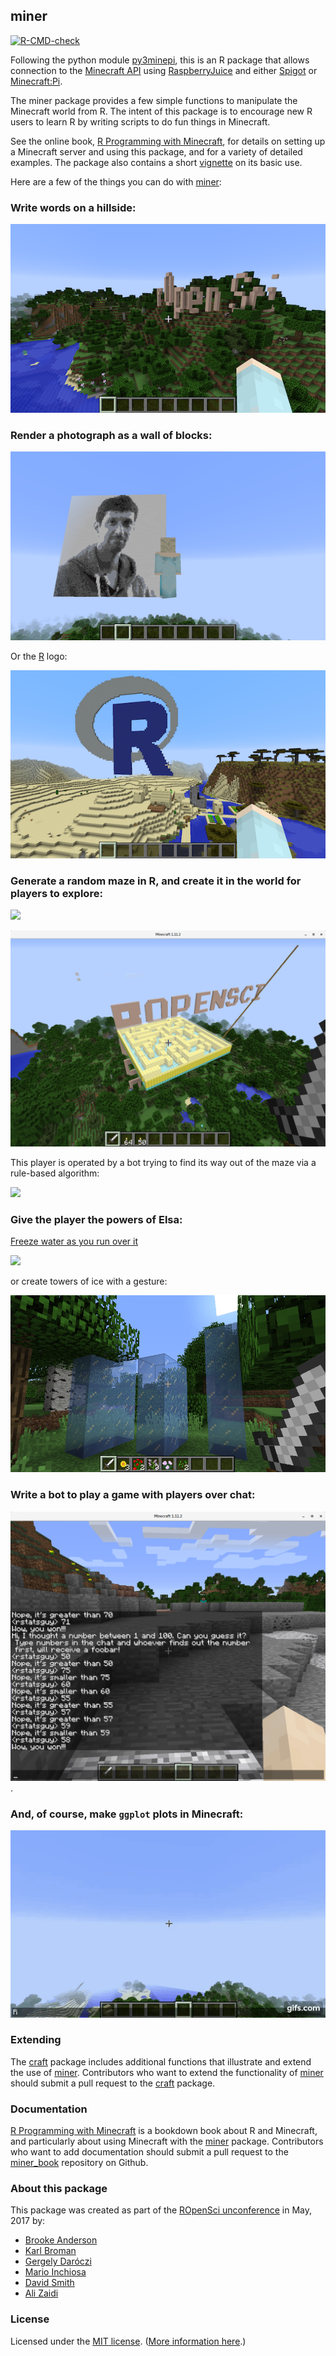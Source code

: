 ## miner

[![R-CMD-check](https://github.com/kbroman/miner/workflows/R-CMD-check/badge.svg)](https://github.com/kbroman/miner/actions)

Following the python module
[py3minepi](https://github.com/py3minepi/py3minepi), this is an R package that allows
connection to the
[Minecraft API](http://www.stuffaboutcode.com/p/minecraft-api-reference.html)
using [RaspberryJuice](https://dev.bukkit.org/projects/raspberryjuice)
and either [Spigot](https://www.spigotmc.org/) or
[Minecraft:Pi](https://minecraft.net/en-us/edition/pi/).

The miner package provides a few simple functions to manipulate the
Minecraft world from R. The intent of this package is to encourage new
R users to learn R by writing scripts to do fun things in Minecraft.

See the online book, [R Programming with
Minecraft](https://kbroman.org/miner_book/), for details on
setting up a Minecraft server and using this package, and for a
variety of detailed examples. The package also contains a short
[vignette](vignettes/miner.Rmd) on its basic use.

Here are a few of the things you can do with
[miner](https://github.com/kbroman/miner):

### Write words on a hillside:

![](figure/rOpenSci_sign.png)

### Render a photograph as a wall of blocks:

![](figure/karthik_minecraft.png)

Or the [R](https://www.r-project.org) logo:

![](figure/Rlogo_minecraft.png)

### Generate a random maze in R, and create it in the world for players to explore:

![](figure/maze.gif)

![](figure/maze-minecraft.png)

This player is operated by a bot trying to find its way out of the maze via a rule-based algorithm:

![](figure/maze_bot.gif)

### Give the player the powers of Elsa:

[Freeze water as you run over it](https://youtu.be/6gcRyuj0smg)

[![](figure/elsa-animated.gif)](https://www.youtube.com/watch?v=6gcRyuj0smg)

or create towers of ice with a gesture:

![](figure/ice_towers.png)

### Write a bot to play a game with players over chat:

![](figure/guessnum.png).


### And, of course, make `ggplot` plots in Minecraft:

[![](figure/ggplot.gif)](https://www.youtube.com/watch?v=zggCAYAfjXE)

### Extending

The [craft](https://github.com/kbroman/craft) package includes additional functions that illustrate and extend the use of [miner](https://github.com/kbroman/miner). Contributors who want to extend the functionality of [miner](https://github.com/kbroman/miner) should submit a pull request to the [craft](https://github.com/kbroman/craft) package.

### Documentation

[R Programming with Minecraft](https://kbroman.org/miner_book/) is a bookdown book about R and Minecraft, and particularly about using Minecraft with the [miner](https://github.com/kbroman/miner) package. Contributors who want to add documentation should submit a pull request to the [miner_book](https://github.com/kbroman/miner_book) repository on Github.


### About this package

This package was created as part of the [ROpenSci unconference](http://unconf17.ropensci.org/)
in May, 2017 by:

* [Brooke Anderson](https://github.com/geanders)
* [Karl Broman](https://github.com/kbroman)
* [Gergely Daróczi](https://github.com/daroczig)
* [Mario Inchiosa](https://github.com/inchiosa)
* [David Smith](https://github.com/revodavid)
* [Ali Zaidi](https://github.com/akzaidi)

### License

Licensed under the [MIT license](https://cran.r-project.org/web/licenses/MIT). ([More information here](https://en.wikipedia.org/wiki/MIT_License).)
